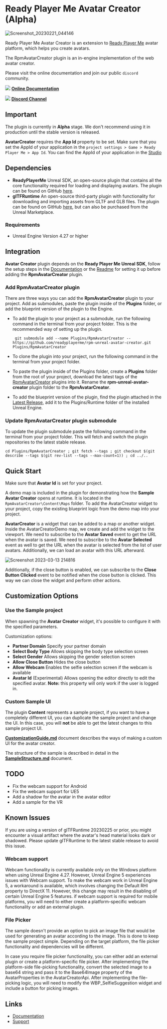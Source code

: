 # Ready Player Me Avatar Creator (Alpha)

![Screenshot_20230221_044146](https://user-images.githubusercontent.com/3124894/229149244-df433bd5-b8f3-40ba-b87f-ce071ecdc773.png)

Ready Player Me Avatar Creator is an extension to [Ready Player Me](https://readyplayer.me/) avatar platform, which helps you create avatars.

The RpmAvatarCreator plugin is an in-engine implementation of the web avatar creator.

Please visit the online documentation and join our public `discord` community.

![](https://i.imgur.com/zGamwPM.png) **[Online Documentation]( https://docs.readyplayer.me/ready-player-me/integration-guides/unreal-sdk )**

![](https://i.imgur.com/FgbNsPN.png) **[Discord Channel]( https://discord.gg/9veRUu2 )**

## Important

The plugin is currently in **Alpha** stage. We don't recommend using it in production until the stable version is released.

**AvatarCreator** requires the **App Id** property to be set.
Make sure that you set the AppId of your application in the `project settings > Game > Ready Player Me > App Id`.
You can find the AppId of your application in the [Studio](https://studio.readyplayer.me/applications)

## Dependencies
- **ReadyPlayerMe** Unreal SDK, an open-source plugin that contains all the core functionality required for loading and displaying avatars.
  The plugin can be found on GitHub [here](https://github.com/readyplayerme/rpm-unreal-sdk).
- **glTFRuntime** An open-source third-party plugin with functionality for downloading and importing assets from GLTF and GLB files.
  The plugin can be found on GitHub [here](https://github.com/rdeioris/glTFRuntime), but can also be purchased from the Unreal Marketplace.

### Requirements

- Unreal Engine Version 4.27 or higher

## Integration

**Avatar Creator** plugin depends on the **Ready Player Me Unreal SDK**, follow the setup steps in the [Documentation](https://docs.readyplayer.me/ready-player-me/integration-guides/unreal-engine/quickstart) or the [Readme](https://github.com/readyplayerme/rpm-unreal-sdk/blob/master/README.md) for setting it up before adding the **RpmAvatarCreator** plugin.

### Add RpmAvatarCreator plugin

There are three ways you can add the **RpmAvatarCreator** plugin to your project. Add as submodules, paste the plugin inside of the **Plugins** folder, or add the blueprint version of the plugin to the Engine.

- To add the plugin to your project as a submodule, run the following command in the terminal from your project folder. This is the recommended way of setting up the plugin.

  ```
   git submodule add --name Plugins/RpmAvatarCreator -- https://github.com/readyplayerme/rpm-unreal-avatar-creator.git Plugins/RpmAvatarCreator
  ```

- To clone the plugin into your project, run the following command in the terminal from your project folder.

- To paste the plugin inside of the Plugins folder, create a **Plugins** folder from the root of your project, download the latest tags of the [RpmAvatarCreator](https://github.com/readyplayerme/rpm-unreal-avatar-creator.git) plugins into it. Rename the **rpm-unreal-avatar-creator** plugin folder to the **RpmAvatarCreator**.

- To add the blueprint version of the plugin, find the plugin attached in the [Latest Release](https://github.com/readyplayerme/rpm-unreal-avatar-creator/releases/latest), add it to the Plugins/Runtime folder of the installed Unreal Engine.

### Update RpmAvatarCreator plugin submodule

To update the plugin submodule paste the following command in the terminal from your project folder. This will fetch and switch the plugin repositories to the latest stable release.

  ```
  cd Plugins/RpmAvatarCreator ; git fetch --tags ; git checkout $(git describe --tags $(git rev-list --tags --max-count=1)) ; cd ../..
  ```

## Quick Start

Make sure that **Avatar Id** is set for your project.

A demo map is included in the plugin for demonstrating how the **Sample Avatar Creator** opens at runtime. It is located in the `RpmAvatarCreator\Content\Maps` folder.
To add the AvatarCreator widget to your project, copy the existing blueprint logic from the demo map into your project.

**AvatarCreator** is a widget that can be added to a map or another widget.
Inside the AvatarCreatorDemo map, we create and add the widget to the viewport.
We need to subscribe to the **Avatar Saved** event to get the URL when the avatar is saved.
We need to subscribe to the **Avatar Selected** event as well to get the URL when the avatar is selected from the list of user avatars.
Additionally, we can load an avatar with this URL afterward.

![Screenshot 2023-03-13 214816](https://github.com/readyplayerme/rpm-unreal-avatar-creator/assets/3124894/ef82b2da-0bd5-4d65-ac88-a26d4129f221)

Additionally, if the close button is enabled, we can subscribe to the **Close Button Clicked** event to be notified when the close button is clicked.
This way we can close the widget and perform other actions.

## Customization Options

### Use the Sample project
When spawning the **Avatar Creator** widget, it's possible to configure it with the specified parameters.

Customization options:
 - **Partner Domain** Specify your partner domain
 - **Select Body Type** Allows skipping the body type selection screen
 - **Select Gender** Allows skipping the gender selection screen
 - **Allow Close Button** Hides the close button
 - **Allow Webcam** Enables the selfie selection screen if the webcam is available
 - **Avatar Id** (Experimental) Allows opening the editor directly to edit the specified avatar. **Note:** this property will only work if the user is logged in.

### Custom Sample UI
The plugin **Content** represents a sample project, if you want to have a completely different UI, you can duplicate the sample project and change the UI.
In this case, you will **not** be able to get the latest changes to this sample project UI.

[**CustomizationGuide.md**](Documentation/CustomizationGuide.md) document describes the ways of making a custom UI for the avatar creator.

The structure of the sample is described in detail in the [**SampleStructure.md**](Documentation/SampleStructure.md) document.

## TODO

- Fix the webcam support for Android
- Fix the webcam support for UE5
- Add a shadow for the avatar in the avatar editor
- Add a sample for the VR

## Known Issues

If you are using a version of glTFRuntime 20230225 or prior, you might encounter a visual artifact where the avatar's head material looks dark or shadowed. Please update glTFRuntime to the latest stable release to avoid this issue.

### Webcam support
Webcam functionality is currently available only on the Windows platform when using Unreal Engine 4.27.
However, Unreal Engine 5 experiences issues with Webcam support. To make the webcam work in Unreal Engine 5, a workaround is available, which involves changing the Default RHI property to DirectX 11. However, this change may result in the disabling of certain Unreal Engine 5 features.
if webcam support is required for mobile platforms, you will need to either create a platform-specific webcam functionality or add an external plugin.

### File Picker
The sample doesn't provide an option to pick an image file that would be used for generating an avatar according to the image. This is done to keep the sample project simple.
Depending on the target platform, the file picker functionality and dependencies will be different.

In case you require file picker functionality, you can either add an external plugin or create a platform-specific file picker.
After implementing the platform-side file-picking functionality, convert the selected image to a base64 string and pass it to the Base64Image property of the AvatarProperties in the AvatarCreatorApi.
After implementing the file-picking logic, you will need to modify the WBP_SelfieSuggestion widget and include a button for picking images.

## Links
- [Documentation](https://docs.readyplayer.me/ready-player-me/integration-guides/unreal-engine)
- [Support](https://docs.readyplayer.me/ready-player-me/integration-guides/unreal-engine/troubleshooting)
